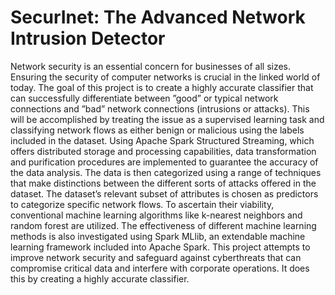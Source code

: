 # SecurInet: The Advanced Network Intrusion Detector
Network security is an essential concern for businesses of all sizes. Ensuring the security of computer networks is crucial in the linked world of today. The goal of this project is to create a highly accurate classifier that can successfully differentiate between ”good” or typical network connections and ”bad” network connections (intrusions or attacks). This will be accomplished by treating the issue as a supervised learning task and classifying network flows as either benign or malicious using the labels included in the dataset. Using Apache Spark Structured Streaming, which offers distributed storage and processing capabilities, data transformation and purification procedures are implemented to guarantee the accuracy of the data analysis. The data is then categorized using a range of techniques that make distinctions between the different sorts of attacks offered in the dataset. The dataset’s relevant subset of attributes is chosen as predictors to categorize specific network flows. To ascertain their viability, conventional machine learning algorithms like k-nearest neighbors and random forest are utilized. The effectiveness of different machine learning methods is also investigated using Spark MLlib, an extendable machine learning framework included into Apache Spark. This project attempts to improve network security and safeguard against cyberthreats that can compromise critical data and interfere with corporate operations. It does this by creating a highly accurate classifier.

